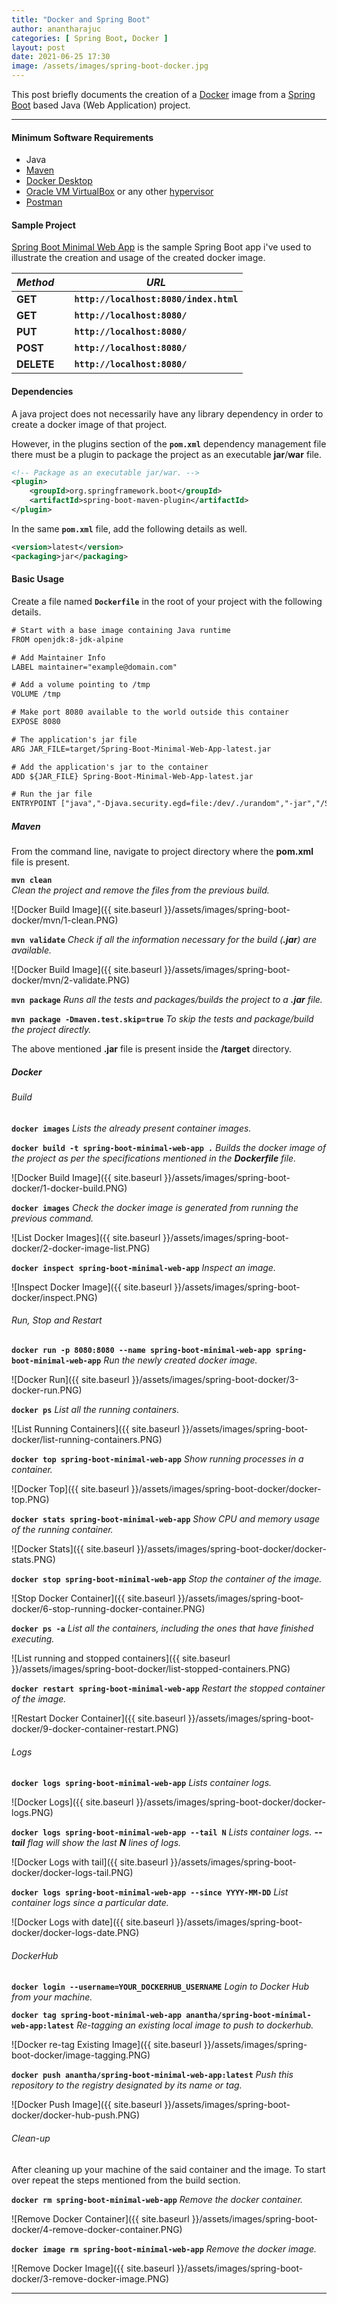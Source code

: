 ```yaml
---
title: "Docker and Spring Boot"
author: anantharajuc
categories: [ Spring Boot, Docker ]
layout: post
date: 2021-06-25 17:30
image: /assets/images/spring-boot-docker.jpg
---
```


This post briefly documents the creation of a [Docker](https://www.docker.com/) image from a [Spring Boot](https://spring.io/projects/spring-boot) based Java (Web Application) project.

---

#### Minimum Software Requirements

- Java
- [Maven](https://maven.apache.org/)
- [Docker Desktop](https://www.docker.com/products/docker-desktop)
- [Oracle VM VirtualBox](https://www.virtualbox.org/) or any other [hypervisor](https://en.wikipedia.org/wiki/Hypervisor)
- [Postman](https://www.postman.com/downloads/)

#### Sample Project

[Spring Boot Minimal Web App](https://github.com/AnanthaRajuC/Spring-Boot-Minimal-Web-App) is the sample Spring Boot app i've used to illustrate the creation and usage of the created docker image.

| *Method*   |    |  *URL*                                 |
|------------|----|----------------------------------------|
| **GET**    |    | **`http://localhost:8080/index.html`** |
| **GET**    |    | **`http://localhost:8080/`**           |
| **PUT**    |    | **`http://localhost:8080/`**           | 
| **POST**   |    | **`http://localhost:8080/`**           | 
| **DELETE** |    | **`http://localhost:8080/`**           |

#### Dependencies

A java project does not necessarily have any library dependency in order to create a docker image of that project.

However, in the plugins section of the **`pom.xml`** dependency management file there must be a plugin to package the project as an executable **jar**/**war** file.

~~~xml
<!-- Package as an executable jar/war. -->
<plugin>
	<groupId>org.springframework.boot</groupId>
	<artifactId>spring-boot-maven-plugin</artifactId>
</plugin>
~~~

In the same **`pom.xml`** file, add the following details as well.

~~~xml
<version>latest</version>
<packaging>jar</packaging>
~~~

#### Basic Usage

Create a file named **`Dockerfile`** in the root of your project with the following details.

~~~txt
# Start with a base image containing Java runtime
FROM openjdk:8-jdk-alpine

# Add Maintainer Info
LABEL maintainer="example@domain.com"

# Add a volume pointing to /tmp
VOLUME /tmp

# Make port 8080 available to the world outside this container
EXPOSE 8080

# The application's jar file
ARG JAR_FILE=target/Spring-Boot-Minimal-Web-App-latest.jar

# Add the application's jar to the container
ADD ${JAR_FILE} Spring-Boot-Minimal-Web-App-latest.jar

# Run the jar file 
ENTRYPOINT ["java","-Djava.security.egd=file:/dev/./urandom","-jar","/Spring-Boot-Minimal-Web-App-latest.jar"]
~~~

##### Maven

From the command line, navigate to project directory where the **pom.xml** file is present.

**`mvn clean`**  
*Clean the project and remove the files from the previous build.*

![Docker Build Image]({{ site.baseurl }}/assets/images/spring-boot-docker/mvn/1-clean.PNG)  

**`mvn validate`**
*Check if all the information necessary for the build (**.jar**) are available.*

![Docker Build Image]({{ site.baseurl }}/assets/images/spring-boot-docker/mvn/2-validate.PNG)  

**`mvn package`**
*Runs all the tests and packages/builds the project to a **.jar** file.*

**`mvn package -Dmaven.test.skip=true`**
*To skip the tests and package/build the project directly.*

The above mentioned **.jar** file is present inside the **/target** directory.

##### Docker

###### Build 

**`docker images`**
*Lists the already present container images.*

**`docker build -t spring-boot-minimal-web-app .`**
*Builds the docker image of the project as per the specifications mentioned in the **Dockerfile** file.*

![Docker Build Image]({{ site.baseurl }}/assets/images/spring-boot-docker/1-docker-build.PNG)  

**`docker images`**
*Check the docker image is generated from running the previous command.*

![List Docker Images]({{ site.baseurl }}/assets/images/spring-boot-docker/2-docker-image-list.PNG)  

**`docker inspect spring-boot-minimal-web-app`**
*Inspect an image.*

![Inspect Docker Image]({{ site.baseurl }}/assets/images/spring-boot-docker/inspect.PNG)  

###### Run, Stop and Restart

**`docker run -p 8080:8080 --name spring-boot-minimal-web-app spring-boot-minimal-web-app`** 
*Run the newly created docker image.*

![Docker Run]({{ site.baseurl }}/assets/images/spring-boot-docker/3-docker-run.PNG)  

**`docker ps`**
*List all the running containers.*

![List Running Containers]({{ site.baseurl }}/assets/images/spring-boot-docker/list-running-containers.PNG)  

**`docker top spring-boot-minimal-web-app`**
*Show running processes in a container.*

![Docker Top]({{ site.baseurl }}/assets/images/spring-boot-docker/docker-top.PNG) 

**`docker stats spring-boot-minimal-web-app`**
*Show CPU and memory usage of the running container.*

![Docker Stats]({{ site.baseurl }}/assets/images/spring-boot-docker/docker-stats.PNG) 

**`docker stop spring-boot-minimal-web-app`**
*Stop the container of the image.*

![Stop Docker Container]({{ site.baseurl }}/assets/images/spring-boot-docker/6-stop-running-docker-container.PNG)  

**`docker ps -a`**
*List all the containers, including the ones that have finished executing.*

![List running and stopped containers]({{ site.baseurl }}/assets/images/spring-boot-docker/list-stopped-containers.PNG)  

**`docker restart spring-boot-minimal-web-app`**
*Restart the stopped container of the image.*

![Restart Docker Container]({{ site.baseurl }}/assets/images/spring-boot-docker/9-docker-container-restart.PNG)  

###### Logs

**`docker logs spring-boot-minimal-web-app`**
*Lists container logs.*

![Docker Logs]({{ site.baseurl }}/assets/images/spring-boot-docker/docker-logs.PNG)  

**`docker logs spring-boot-minimal-web-app --tail N`**
*Lists container logs. **--tail** flag will show the last **N** lines of logs.*

![Docker Logs with tail]({{ site.baseurl }}/assets/images/spring-boot-docker/docker-logs-tail.PNG)  

**`docker logs spring-boot-minimal-web-app --since YYYY-MM-DD`**
*List container logs since a particular date.*

![Docker Logs with date]({{ site.baseurl }}/assets/images/spring-boot-docker/docker-logs-date.PNG) 

###### DockerHub

**`docker login --username=YOUR_DOCKERHUB_USERNAME`**
*Login to Docker Hub from your machine.*

**`docker tag spring-boot-minimal-web-app anantha/spring-boot-minimal-web-app:latest`**
*Re-tagging an existing local image to push to dockerhub.*

![Docker re-tag Existing Image]({{ site.baseurl }}/assets/images/spring-boot-docker/image-tagging.PNG)  

**`docker push anantha/spring-boot-minimal-web-app:latest`**
*Push this repository to the registry designated by its name or tag.*

![Docker Push Image]({{ site.baseurl }}/assets/images/spring-boot-docker/docker-hub-push.PNG)  

###### Clean-up

After cleaning up your machine of the said container and the image. To start over repeat the steps mentioned from the build section.

**`docker rm spring-boot-minimal-web-app`**
*Remove the docker container.*

![Remove Docker Container]({{ site.baseurl }}/assets/images/spring-boot-docker/4-remove-docker-container.PNG)  

**`docker image rm spring-boot-minimal-web-app`**
*Remove the docker image.*

![Remove Docker Image]({{ site.baseurl }}/assets/images/spring-boot-docker/3-remove-docker-image.PNG)  

---


